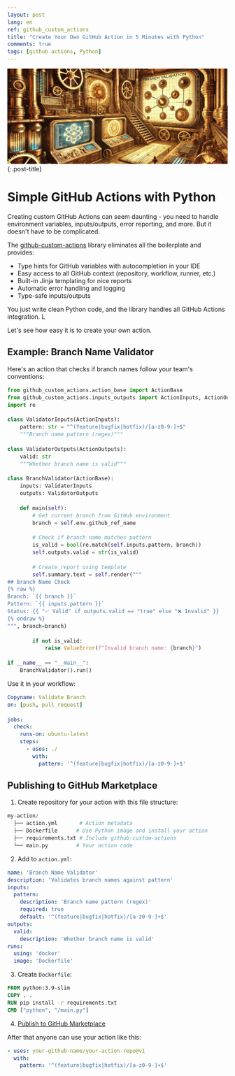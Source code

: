 ```yaml
---
layout: post
lang: en
ref: github_custom_actions
title: "Create Your Own GitHub Action in 5 Minutes with Python"
comments: true
tags: [github actions, Python]
---
```


![](/images/github-custom-actions.png){:.post-title}

# Simple GitHub Actions with Python

Creating custom GitHub Actions can seem daunting - you need to handle environment variables, inputs/outputs, 
error reporting, and more. But it doesn't have to be complicated.

The [github-custom-actions](https://github.com/andgineer/github-custom-actions) library eliminates all the boilerplate and provides:
- Type hints for GitHub variables with autocompletion in your IDE
- Easy access to all GitHub context (repository, workflow, runner, etc.)
- Built-in Jinja templating for nice reports
- Automatic error handling and logging
- Type-safe inputs/outputs

You just write clean Python code, and the library handles all GitHub Actions integration. L

Let's see how easy it is to create your own action.

## Example: Branch Name Validator 

Here's an action that checks if branch names follow your team's conventions:

```python
from github_custom_actions.action_base import ActionBase
from github_custom_actions.inputs_outputs import ActionInputs, ActionOutputs
import re

class ValidatorInputs(ActionInputs):
    pattern: str = "^(feature|bugfix|hotfix)/[a-z0-9-]+$"
    """Branch name pattern (regex)"""

class ValidatorOutputs(ActionOutputs):
    valid: str
    """Whether branch name is valid"""

class BranchValidator(ActionBase):
    inputs: ValidatorInputs
    outputs: ValidatorOutputs

    def main(self):
        # Get current branch from GitHub environment
        branch = self.env.github_ref_name
        
        # Check if branch name matches pattern
        is_valid = bool(re.match(self.inputs.pattern, branch))
        self.outputs.valid = str(is_valid)

        # Create report using template
        self.summary.text = self.render("""
## Branch Name Check
{% raw %}
Branch: `{{ branch }}`
Pattern: `{{ inputs.pattern }}`
Status: {{ "✅ Valid" if outputs.valid == "true" else "❌ Invalid" }}
{% endraw %}
""", branch=branch)

        if not is_valid:
            raise ValueError(f"Invalid branch name: {branch}")

if __name__ == "__main__":
    BranchValidator().run()
```

Use it in your workflow:
```yaml
Copyname: Validate Branch
on: [push, pull_request]

jobs:
  check:
    runs-on: ubuntu-latest
    steps:
      - uses: ./
        with:
          pattern: '^(feature|bugfix|hotfix)/[a-z0-9-]+$'
```

## Publishing to GitHub Marketplace

1. Create repository for your action with this file structure:
```python
my-action/
  ├── action.yml       # Action metadata
  ├── Dockerfile      # Use Python image and install your action
  ├── requirements.txt # Include github-custom-actions
  └── main.py         # Your action code
```

2. Add to `action.yml`:
```yaml
name: 'Branch Name Validator'
description: 'Validates branch names against pattern'
inputs:
  pattern:
    description: 'Branch name pattern (regex)'
    required: true
    default: '^(feature|bugfix|hotfix)/[a-z0-9-]+$'
outputs:
  valid:
    description: 'Whether branch name is valid'
runs:
  using: 'docker'
  image: 'Dockerfile'
```

3. Create `Dockerfile`:
```dockerfile
FROM python:3.9-slim
COPY . .
RUN pip install -r requirements.txt
CMD ["python", "/main.py"]
```

4. [Publish to GitHub Marketplace](https://docs.github.com/en/actions/creating-actions/publishing-actions-in-github-marketplace)

After that anyone can use your action like this:

```yaml
- uses: your-github-name/your-action-repo@v1
  with:
    pattern: '^(feature|bugfix|hotfix)/[a-z0-9-]+$'
```